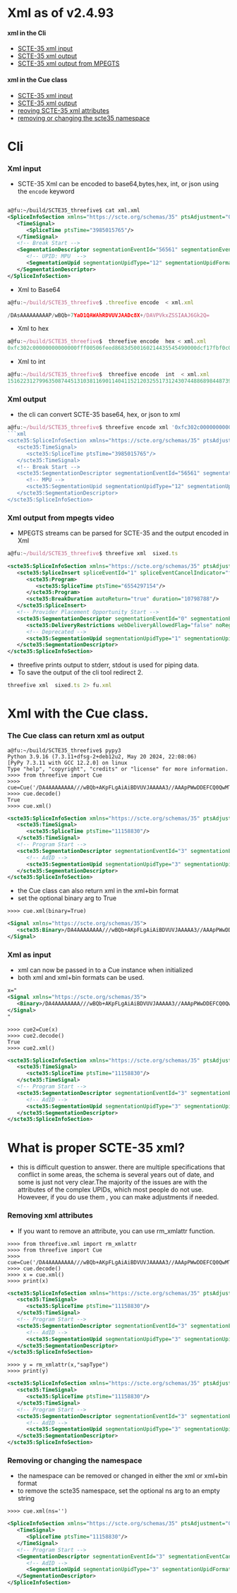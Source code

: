 # Xml as of v2.4.93

#### xml in the Cli  
*  [SCTE-35 xml input](#xml-input)
*  [SCTE-35 xml output](#xml-output)
*  [SCTE-35 xml output from MPEGTS](#xml-output-from-mpegts-video) 

#### xml in the Cue class 
* [SCTE-35 xml input](#xml-as-input)
* [SCTE-35 xml output](#the-cue-class-can-return-xml-as-output)
* [reoving SCTE-35 xml attributes](#removing-xml-attributes)
* [removing or changing the scte35 namespace](#removing-or-changing-the-namespace)

# Cli

### Xml input 

* SCTE-35 Xml can be encoded to base64,bytes,hex, int, or json using the `encode` keyword 


```xml

a@fu:~/build/SCTE35_threefive$ cat xml.xml
<SpliceInfoSection xmlns="https://scte.org/schemas/35" ptsAdjustment="0" protocolVersion="0" sapType="3" tier="4095">
   <TimeSignal>
      <SpliceTime ptsTime="3985015765"/>
   </TimeSignal>
   <!-- Break Start -->
   <SegmentationDescriptor segmentationEventId="56561" segmentationEventCancelIndicator="false" segmentationEventIdComplianceIndicator="true" segmentationTypeId="34" segmentNum="0" segmentsExpected="0">
      <!-- UPID: MPU  -->
      <SegmentationUpid segmentationUpidType="12" segmentationUpidFormat="hexbinary" formatIdentifier="1331055705" privateData="73">4f564c5949</SegmentationUpid>
   </SegmentationDescriptor>
</SpliceInfoSection>
```

* Xml to Base64

```js
a@fu:~/build/SCTE35_threefive$ .threefive encode  < xml.xml

/DAsAAAAAAAAAP/wBQb+7YaD1QAWAhRDVUVJAADc8X+/DAVPVkxZSSIAAJ6Gk2Q=

```

* Xml to  hex

```js
a@fu:~/build/SCTE35_threefive$  threefive encode  hex < xml.xml
0xfc302c00000000000000fff00506feed8683d500160214435545490000dcf17fbf0c054f564c59492200009e869364

```

* Xml to int
```js
a@fu:~/build/SCTE35_threefive$  threefive encode  int  < xml.xml
151622312799635087445131038116901140411521203255173124307448868984487395583746158940007186416525810106184013091684
```

### Xml output
* the cli can convert SCTE-35 base64, hex, or json to xml 
```js
a@fu:~/build/SCTE35_threefive$ threefive encode xml '0xfc302c00000000000000fff00506feed8683d500160214435545490000dcf17fbf0c054f564c59492200009e869364'
```xml
<scte35:SpliceInfoSection xmlns="https://scte.org/schemas/35" ptsAdjustment="0" protocolVersion="0" sapType="3" tier="4095">
   <scte35:TimeSignal>
      <scte35:SpliceTime ptsTime="3985015765"/>
   </scte35:TimeSignal>
   <!-- Break Start -->
   <scte35:SegmentationDescriptor segmentationEventId="56561" segmentationEventCancelIndicator="false" segmentationEventIdComplianceIndicator="true" segmentationTypeId="34" segmentNum="0" segmentsExpected="0">
      <!-- MPU -->
      <scte35:SegmentationUpid segmentationUpidType="12" segmentationUpidFormat="hexbinary" formatIdentifier="1331055705" privateData="73">4f564c5949</scte35:SegmentationUpid>
   </scte35:SegmentationDescriptor>
</scte35:SpliceInfoSection>
```

### Xml output from mpegts video

* MPEGTS streams can be parsed for SCTE-35 and the output encoded in Xml

```js
a@fu:~/build/SCTE35_threefive$ threefive xml  sixed.ts
```
```xml
<scte35:SpliceInfoSection xmlns="https://scte.org/schemas/35" ptsAdjustment="207000" protocolVersion="0" sapType="3" tier="4095">
   <scte35:SpliceInsert spliceEventId="1" spliceEventCancelIndicator="false" spliceImmediateFlag="false" eventIdComplianceFlag="true" availNum="1" availsExpected="1" outOfNetworkIndicator="true" uniqueProgramId="39321">
      <scte35:Program>
         <scte35:SpliceTime ptsTime="6554297154"/>
      </scte35:Program>
      <scte35:BreakDuration autoReturn="true" duration="10798788"/>
   </scte35:SpliceInsert>
   <!-- Provider Placement Opportunity Start -->
   <scte35:SegmentationDescriptor segmentationEventId="0" segmentationEventCancelIndicator="false" segmentationEventIdComplianceIndicator="true" segmentationTypeId="52" segmentNum="0" segmentsExpected="0" subSegmentNum="0" subSegmentsExpected="0" segmentationDuration="10800000">
      <scte35:DeliveryRestrictions webDeliveryAllowedFlag="false" noRegionalBlackoutFlag="false" archiveAllowedFlag="false" deviceRestrictions="0"/>
      <!-- Deprecated -->
      <scte35:SegmentationUpid segmentationUpidType="1" segmentationUpidFormat="hexbinary">10100000</scte35:SegmentationUpid>
   </scte35:SegmentationDescriptor>
</scte35:SpliceInfoSection>

```

* threefive prints output to stderr, stdout is used for piping data. 
* To save the output of the cli tool redirect 2.
```js
threefive xml  sixed.ts 2> fu.xml
```

# Xml with the Cue class.

###  The Cue class can return xml as output

```py3
a@fu:~/build/SCTE35_threefive$ pypy3
Python 3.9.16 (7.3.11+dfsg-2+deb12u2, May 20 2024, 22:08:06)
[PyPy 7.3.11 with GCC 12.2.0] on linux
Type "help", "copyright", "credits" or "license" for more information.
>>>> from threefive import Cue
>>>> cue=Cue('/DA4AAAAAAAA///wBQb+AKpFLgAiAiBDVUVJAAAAA3//AAApPWwDDEFCQ0QwMTIzNDU2SBAAABZE5vg=')
>>>> cue.decode()
True
>>>> cue.xml()
```
```xml
<scte35:SpliceInfoSection xmlns="https://scte.org/schemas/35" ptsAdjustment="0" protocolVersion="0" sapType="3" tier="4095">
   <scte35:TimeSignal>
      <scte35:SpliceTime ptsTime="11158830"/>
   </scte35:TimeSignal>
   <!-- Program Start -->
   <scte35:SegmentationDescriptor segmentationEventId="3" segmentationEventCancelIndicator="false" segmentationEventIdComplianceIndicator="true" segmentationTypeId="16" segmentNum="0" segmentsExpected="0" segmentationDuration="2702700">
      <!-- AdID -->
      <scte35:SegmentationUpid segmentationUpidType="3" segmentationUpidFormat="text">ABCD0123456H</scte35:SegmentationUpid>
   </scte35:SegmentationDescriptor>
</scte35:SpliceInfoSection>
```
* the Cue class can also return xml in the xml+bin format
* set the optional binary arg to True
```py3
>>>> cue.xml(binary=True)
```
```xml
<Signal xmlns="https://scte.org/schemas/35">
   <scte35:Binary>/DA4AAAAAAAA///wBQb+AKpFLgAiAiBDVUVJAAAAA3//AAApPWwDDEFCQ0QwMTIzNDU2SBAAABZE5vg=</scte35:Binary>
</Signal>
```

### Xml as input

* xml can now be passed in  to a Cue instance when initialized
* both xml and xml+bin formats can be used.
```xml
x="
<Signal xmlns="https://scte.org/schemas/35">
   <Binary>/DA4AAAAAAAA///wBQb+AKpFLgAiAiBDVUVJAAAAA3//AAApPWwDDEFCQ0QwMTIzNDU2SBAAABZE5vg=</Binary>
</Signal>
"
```
```py3
>>>> cue2=Cue(x)
>>>> cue2.decode()
True
>>>> cue2.xml()
```
```xml
<scte35:SpliceInfoSection xmlns="https://scte.org/schemas/35" ptsAdjustment="0" protocolVersion="0" sapType="3" tier="4095">
   <scte35:TimeSignal>
      <scte35:SpliceTime ptsTime="11158830"/>
   </scte35:TimeSignal>
   <!-- Program Start -->
   <scte35:SegmentationDescriptor segmentationEventId="3" segmentationEventCancelIndicator="false" segmentationEventIdComplianceIndicator="true" segmentationTypeId="16" segmentNum="0" segmentsExpected="0" segmentationDuration="2702700">
      <!-- AdID -->
      <scte35:SegmentationUpid segmentationUpidType="3" segmentationUpidFormat="text">ABCD0123456H</scte35:SegmentationUpid>
   </scte35:SegmentationDescriptor>
</scte35:SpliceInfoSection>
```

# What is proper SCTE-35 xml?

* this is difficult question to answer. there are multiple specifications that conflict in some areas, the schema is several years out of date, and some is just not very clear.The majority of the issues are with the attributes of the complex UPIDs, which most people do not use. Howeveer, if you do use them , you can make adjustments if needed.
### Removing xml attributes
* If you want to remove an attribute, you can use rm_xmlattr function.

```py3
>>>> from threefive.xml import rm_xmlattr
>>>> from threefive import Cue
>>>> cue=Cue('/DA4AAAAAAAA///wBQb+AKpFLgAiAiBDVUVJAAAAA3//AAApPWwDDEFCQ0QwMTIzNDU2SBAAABZE5vg=')
>>>> cue.decode()
>>>> x = cue.xml()
>>>> print(x)
```
```xml
<scte35:SpliceInfoSection xmlns="https://scte.org/schemas/35" ptsAdjustment="0" protocolVersion="0" sapType="3" tier="4095">
   <scte35:TimeSignal>
      <scte35:SpliceTime ptsTime="11158830"/>
   </scte35:TimeSignal>
   <!-- Program Start -->
   <scte35:SegmentationDescriptor segmentationEventId="3" segmentationEventCancelIndicator="false" segmentationEventIdComplianceIndicator="true" segmentationTypeId="16" segmentNum="0" segmentsExpected="0" segmentationDuration="2702700">
      <!-- AdID -->
      <scte35:SegmentationUpid segmentationUpidType="3" segmentationUpidFormat="text">ABCD0123456H</scte35:SegmentationUpid>
   </scte35:SegmentationDescriptor>
</scte35:SpliceInfoSection>
```
```py3
>>>> y = rm_xmlattr(x,"sapType")
>>>> print(y)
```
```xml
<scte35:SpliceInfoSection xmlns="https://scte.org/schemas/35" ptsAdjustment="0" protocolVersion="0"  tier="4095">
   <scte35:TimeSignal>
      <scte35:SpliceTime ptsTime="11158830"/>
   </scte35:TimeSignal>
   <!-- Program Start -->
   <scte35:SegmentationDescriptor segmentationEventId="3" segmentationEventCancelIndicator="false" segmentationEventIdComplianceIndicator="true" segmentationTypeId="16" segmentNum="0" segmentsExpected="0" segmentationDuration="2702700">
      <!-- AdID -->
      <scte35:SegmentationUpid segmentationUpidType="3" segmentationUpidFormat="text">ABCD0123456H</scte35:SegmentationUpid>
   </scte35:SegmentationDescriptor>
</scte35:SpliceInfoSection>
```
### Removing or changing the namespace

* the namespace can be removed or changed  in either the xml or xml+bin format
* to remove the scte35 namespace, set the optional ns arg  to an empty string

```py3
>>>> cue.xml(ns='')
```
```xml
<SpliceInfoSection xmlns="https://scte.org/schemas/35" ptsAdjustment="0" protocolVersion="0" sapType="3" tier="4095">
   <TimeSignal>
      <SpliceTime ptsTime="11158830"/>
   </TimeSignal>
   <!-- Program Start -->
   <SegmentationDescriptor segmentationEventId="3" segmentationEventCancelIndicator="false" segmentationEventIdComplianceIndicator="true" segmentationTypeId="16" segmentNum="0" segmentsExpected="0" segmentationDuration="2702700">
      <!-- AdID -->
      <SegmentationUpid segmentationUpidType="3" segmentationUpidFormat="text">ABCD0123456H</SegmentationUpid>
   </SegmentationDescriptor>
</SpliceInfoSection>
```

